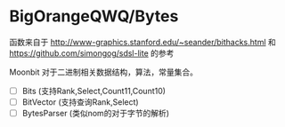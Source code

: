 # BigOrangeQWQ/Bytes 

函数来自于 http://www-graphics.stanford.edu/~seander/bithacks.html 和 https://github.com/simongog/sdsl-lite 的参考

Moonbit 对于二进制相关数据结构，算法，常量集合。

- [ ] Bits (支持Rank,Select,Count11,Count10)
- [ ] BitVector (支持查询Rank,Select)
- [ ] BytesParser (类似nom的对于字节的解析)